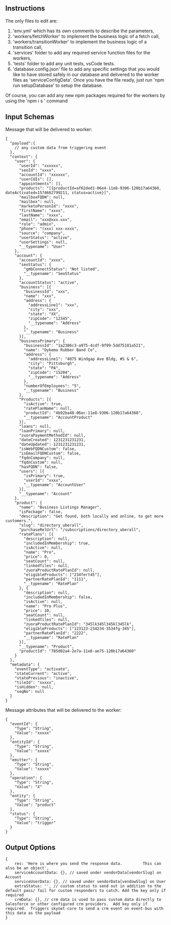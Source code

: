 ## Instructions

The only files to edit are:
1. 'env.yml' which has its own comments to describe the parameters,
2. 'workers/fetchWorker' to implement the business logic of a fetch call,
3. 'workers/transitionWorker' to implement the business logic of a transition call,
4. 'services' folder to add any required service function files for the workers,
5. 'tests' folder to add any unit tests, vsCode tests.
6. 'database.config.json' file to add any specific settings that you would like
  to have stored safely in our database and delivered to the worker files as
  'serviceConfigData'. Once you have the file ready, just run 'npm run setupDatabase'
  to setup the database.

Of course, you can add any new npm packages required for the workers by using the 'npm i s <package>' command


## Input Schemas

Message that will be delivered to worker:
```
{
  "payload":{
    // any custom data from triggering event
  },
  "context": {
    "user": {
      "userId": "xxxxxx",
      "seoId": "xxxx",
      "accountId": "xxxxxx",
      "userCUIs": [],
      "appointments": [],
      "products": "[{productId=af62ded1-06e4-11e8-9306-120b17a64360, dateActivated=1574662799211, status=active}]",
      "mailboxFQDN": null,
      "mailbox": null,
      "marketoPersonId": "xxxx",
      "firstName": "xxxx",
      "lastName": "xxxx",
      "email": "xxx@xxx.xxx",
      "role": "admin",
      "phone": "(xxx) xxx-xxxx",
      "source": "company",
      "userStatus": "active",
      "userSettings": null,
      "__typename": "User"
    },
    "account": {
      "accountId": "xxxx",
      "seoStatus": {
        "gmbConnectStatus": "Not listed",
        "__typename": "SeoStatus"
      },
      "accountStatus": "active",
      "business": [{
        "businessId": "xxx",
        "name": "xxx",
        "address": {
          "addressLine1": "xxx",
          "city": "xxx",
          "state": "XX",
          "zipCode": "12345",
          "__typename": "Address"
        },
        "__typename": "Business"
      }],
      "businessPrimary": {
        "businessId": "1a2386c3-a975-4cdf-9f99-5dd75181a521",
        "name": "Dykema Rubber Band Co",
        "address": {
          "addressLine1": "4075 Windgap Ave Bldg, #5 & 6",
          "city": "Pittsburgh",
          "state": "PA",
          "zipCode": "15204",
          "__typename": "Address"
        },
        "numberOfEmployees": "5",
        "__typename": "Business"
      },
      "Products": [{
        "isActive": true,
        "ratePlanName": null,
        "productId": "4b92ba48-06ec-11e8-9306-120b17a64360",
        "__typename": "AccountProduct"
      }],
      "loans": null,
      "loanPrimary": null,
      "zuoraPaymentMethodId": null,
      "dateCreated": 1231231231231,
      "dateUpdated": 1231231231231,
      "isWebFQDNCustom": false,
      "isEmailFQDNCustom": false,
      "fqdnCompany": null,
      "fqdnCustom": null,
      "hasFQDN": false,
      "users": [{
        "isPrimary": true,
        "userId": "xxxx",
        "__typename": "AccountUser"
      }],
      "__typename": "Account"
    },
    "product": {
      "name": "Business Listings Manager",
      "isPackage": false,
      "description": "Get found, both locally and online, to get more customers.",
      "slug": "directory_uberall",
      "purchaseRelUrl": "/subscriptions/directory_uberall",
      "ratePlans": [{
        "description": null,
        "includedInMembership": true,
        "isActive": null,
        "name": "Pro",
        "price": 0,
        "seatCount": null,
        "linkedTiles": null,
        "zuoraProductRatePlanId": null,
        "eligibleProducts": ["234fert45"],
        "partnerRatePlanId": "1111",
        "__typename": "RatePlan"
      }, {
        "description": null,
        "includedInMembership": false,
        "isActive": null,
        "name": "Pro Plus",
        "price": 10,
        "seatCount": null,
        "linkedTiles": null,
        "zuoraProductRatePlanId": "345lk345l345kl345lk",
        "eligibleProducts": ["123123-234234-3534fg-345"],
        "partnerRatePlanId": "2222",
        "__typename": "RatePlan"
      }],
      "__typename": "Product",
      "productId": "785d02a4-2e7a-11e8-ae75-120b17a64360"
    }
  },
  "metadata": {
    "eventType": "activate",
    "stateCurrent": "active",
    "statePrevious": "inactive",
    "tileId": "xxxxx",
    "isHidden": null,
    "seqNo": null
  }
}
```


Message attributes that will be delivered to the worker:
```
{
  "eventId": {
    "Type": "String",
    "Value": "xxxxx"
  },
  "entityId": {
    "Type": "String",
    "Value": "xxxxx"
  },
  "emitter": {
    "Type": "String",
    "Value": "xxxxx"
  },
  "operation": {
    "Type": "String",
    "Value": "X"
  },
  "entity": {
    "Type": "String",
    "Value": "product"
  },
  "status": {
    "Type": "String",
    "Value": "trigger"
  }
}
```


## Output Options
```
{
    res: 'Here is where you send the response data.         This can also be an object',
    serviceAccountData: {}, // saved under vendorData[vendorSlug] on Account
    serviceUserData: {}, // saved under vendorData[vendowSlug] on User
    extraStatus: '', // custom status to send out in addition to the default pass/ fail for custom responders to catch. Add the key only if required
    crmData: {}, // crm data is used to pass custom data directly to Salesforce or other configured crm providers.  Add key only if required.  Triggers skynet-core to send a crm event on event-bus with this data as the payload
}
```
